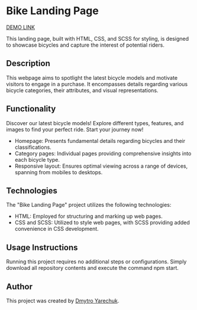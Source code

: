 # Bike Landing Page

[DEMO LINK](https://dyarechuk.github.io/Bike_landing_page/)

This landing page, built with HTML, CSS, and SCSS for styling, is designed to showcase bicycles and capture the interest of potential riders.

## Description

This webpage aims to spotlight the latest bicycle models and motivate visitors to engage in a purchase. It encompasses details regarding various bicycle categories, their attributes, and visual representations.

## Functionality

Discover our latest bicycle models! Explore different types, features, and images to find your perfect ride. Start your journey now!

- Homepage: Presents fundamental details regarding bicycles and their classifications.
- Category pages: Individual pages providing comprehensive insights into each bicycle type.
- Responsive layout: Ensures optimal viewing across a range of devices, spanning from mobiles to desktops.

## Technologies

The "Bike Landing Page" project utilizes the following technologies:

- HTML: Employed for structuring and marking up web pages.
- CSS and SCSS: Utilized to style web pages, with SCSS providing added convenience in CSS development.

## Usage Instructions

Running this project requires no additional steps or configurations. Simply download all repository contents and execute the command npm start.

## Author

This project was created by [Dmytro Yarechuk](https://github.com/dyarechuk).
